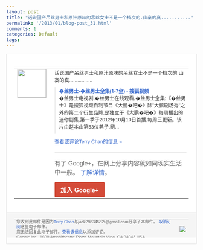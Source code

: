 ```yaml
---
layout: post
title: "话说国产吊丝男士和原汁原味的吊丝女士不是一个档次的.山寨的真..........."
permalink: '/2013/01/blog-post_31.html'
comments: 1
categories: Default
tags: 
---
```

<!-- X-Notifications: 1:e2c12b9530000000 -->

<div style="border:solid 1px #dfdfdf;color:#686868;font:13px Arial"><div style="background-color:#fff;padding:20px;"><table cellpadding="0" cellspacing="0"><tr><td style="padding-right:15px;vertical-align:top"><a href="https://plus.google.com/_/notifications/emlink?emr=14900066512970582018&amp;emid=CLjInLy8lLUCFSoUcgoduwEAAA&amp;path=%2F108643996575278738906&amp;dt=1359699799126&amp;uob=8"><img height="75" src="https://lh3.googleusercontent.com/-KKRGTyJ5Bl0/AAAAAAAAAAI/AAAAAAAAtnY/R4QEWIp3Ur0/s75-c-k-a/photo.jpg" style="border:solid 1px #cccccc;" width="75"/></a></td><td style="width:578px;color:#333;font:13px Arial;vertical-align:top"><div style="padding-bottom:10px">话说国产吊丝男士和原汁原味的吊丝女士不是<wbr/>一个档次的.山寨的真..........<wbr/>.......</div><div style="margin-bottom:10px;padding-left:10px; border-left:2px solid #EAEAEA"><span style="margin-right:5px"><a href="http://tv.sohu.com/s2012/diorsman/#super" style="color:#3366CC;text-decoration:none"><span style="font-weight:bold">�丝男士-�丝男士全集(1-7全) - 搜狐视频</span></a><div style="padding-bottom:10px">�丝男士电视剧,�丝男士在线观看,�丝男<wbr/>士全集;《�丝男士》是搜狐视频自制节目《<wbr/>大鹏�吧�》除"大鹏剧场秀"之外的第二个<wbr/>衍生品牌,是独立于《大鹏�吧�》每周播出<wbr/>的迷你剧集,第一季于2012年10月10<wbr/>日首播,每周三更新。该片由赵本山第53位<wbr/>弟子,网...</div></span></div><a href="https://plus.google.com/_/notifications/emlink?emr=14900066512970582018&amp;emid=CLjInLy8lLUCFSoUcgoduwEAAA&amp;path=%2F108643996575278738906%2Fposts%2FKLQDje6DvHF%3Fgpinv%3DAMIXal-5daR-2IIYHFdK3l12g6LzHUY1Rm9Y1M2r3c0rwiAPRHBHqOhXeFw7cktECrNGHeU2Ojnq8u0Z78cmdi_wGhhb4QuFFA0jRpJCF7Ip-n27C_Z1wek&amp;dt=1359699799126&amp;uob=8" style="color:#3366CC;text-decoration:none">查看或评论Terry Chan的信息 »</a><div style="margin-top:20px;border-top:solid 1px #dfdfdf"><div style="padding:15px 0;color:#686868;font:16px Arial">有了 Google+，在网上分享内容就如同现实生活中一般。 <a href="http://www.google.com/+/learnmore/" style="color:#3366CC;text-decoration:none">了解详情</a>。</div><a href="https://plus.google.com/_/notifications/emlink?emr=14900066512970582018&amp;emid=CLjInLy8lLUCFSoUcgoduwEAAA&amp;path=%2F%3Fgpinv%3DAMIXal-5daR-2IIYHFdK3l12g6LzHUY1Rm9Y1M2r3c0rwiAPRHBHqOhXeFw7cktECrNGHeU2Ojnq8u0Z78cmdi_wGhhb4QuFFA0jRpJCF7Ip-n27C_Z1wek&amp;dt=1359699799126&amp;uob=8" style="display:inline-block;padding:7px 15px;background-color:#d44b38; color:#fff;font-size:16px; font-weight:bold;border-radius:2px;-webkit-border-radius:2px; -moz-border-radius:2px;border:solid 1px #c43b28; white-space:nowrap;text-decoration:none">加入 Google+</a></div></td></tr></table></div><div style="border-top:solid 1px #dfdfdf;padding:0 20px; background-color:#f5f5f5"><table cellpadding="0" cellspacing="0" style="height:50px"><tbody><tr><td style="vertical-align:middle;width:100%; color:#636363;font:11px Arial; line-height:120%">您收到此邮件是因为<a href="https://plus.google.com/_/notifications/emlink?emr=14900066512970582018&amp;emid=CLjInLy8lLUCFSoUcgoduwEAAA&amp;path=%2F108643996575278738906%3Fgpinv%3DAMIXal-5daR-2IIYHFdK3l12g6LzHUY1Rm9Y1M2r3c0rwiAPRHBHqOhXeFw7cktECrNGHeU2Ojnq8u0Z78cmdi_wGhhb4QuFFA0jRpJCF7Ip-n27C_Z1wek&amp;dt=1359699799126&amp;uob=8" style="color:#3366CC;text-decoration:none">Terry Chan</a>与jack29834582t@gmail.com分享了本邮件。 <a href="https://plus.google.com/_/notifications/emlink?emr=14900066512970582018&amp;emid=CLjInLy8lLUCFSoUcgoduwEAAA&amp;path=%2F_%2Fnonplus%2Femailsettings%3Fgpinv%3DAMIXal-5daR-2IIYHFdK3l12g6LzHUY1Rm9Y1M2r3c0rwiAPRHBHqOhXeFw7cktECrNGHeU2Ojnq8u0Z78cmdi_wGhhb4QuFFA0jRpJCF7Ip-n27C_Z1wek%26est%3DADH5u8UZtIirlQE51HbC4BOPaa_WwQqMtRDUMAcwK3AOiUF_lodNrVKSAvPkwJ12W8jeMyCH3WW1te6Ovvjj91XAOAdEb0TAMHybM1Eld2p7zRRn7QZNBzW3ax48V92M_NPJoCwPCZzAxrTlz8eC-K6PvWoGXejc1g&amp;dt=1359699799126&amp;uob=8" style="color:#3366CC;text-decoration:none">取消订阅</a>这些电子邮件。<br/>您无法回复此电子邮件。<a href="https://plus.google.com/_/notifications/emlink?emr=14900066512970582018&amp;emid=CLjInLy8lLUCFSoUcgoduwEAAA&amp;path=%2F108643996575278738906%2Fposts%2FKLQDje6DvHF%3Fgpinv%3DAMIXal-5daR-2IIYHFdK3l12g6LzHUY1Rm9Y1M2r3c0rwiAPRHBHqOhXeFw7cktECrNGHeU2Ojnq8u0Z78cmdi_wGhhb4QuFFA0jRpJCF7Ip-n27C_Z1wek&amp;dt=1359699799126&amp;uob=8" style="color:#3366CC;text-decoration:none">查看该信息</a>以添加评论。<br/>Google Inc., 1600 Amphitheatre Pkwy, Mountain View, CA 94043 USA<br/></td><td><img src="https://ssl.gstatic.com/s2/oz/images/notifications/logo/google-plus-6617a72bb36cc548861652780c9e6ff1.png"/></td></tr></tbody></table></div></div>
